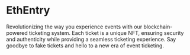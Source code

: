 # EthEntry
Revolutionizing the way you experience events with our blockchain-powered ticketing system. Each ticket is a unique NFT, ensuring security and authenticity while providing a seamless ticketing experience. Say goodbye to fake tickets and hello to a new era of event ticketing.

